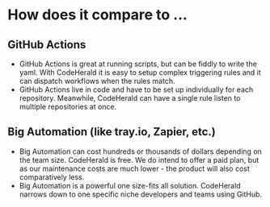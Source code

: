 # How does it compare to ...

## GitHub Actions

- GitHub Actions is great at running scripts, but can be fiddly to write the
  yaml. With CodeHerald it is easy to setup complex triggering rules and it can
  dispatch workflows when the rules match.
- GitHub Actions live in code and have to be set up individually for each
  repository. Meanwhile, CodeHerald can have a single rule listen to multiple
  repositories at once.

## Big Automation (like tray.io, Zapier, etc.)

- Big Automation can cost hundreds or thousands of dollars depending on the team
  size. CodeHerald is free. We do intend to offer a paid plan, but as our
  maintenance costs are much lower - the product will also cost comparatively
  less.
- Big Automation is a powerful one size-fits all solution. CodeHerald narrows
  down to one specific niche developers and teams using GitHub.

